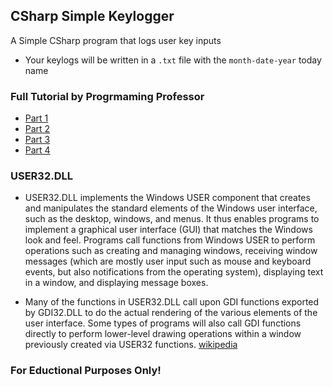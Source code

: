 ## CSharp Simple Keylogger
A Simple CSharp program that logs user key inputs
- Your keylogs will be written in a ``.txt`` file with the ``month-date-year`` today name

### Full Tutorial by Progrmaming Professor
- [Part 1](https://www.youtube.com/watch?v=j0sxcsxXJkY)
- [Part 2](https://www.youtube.com/watch?v=Uu0DEnao8F0)
- [Part 3](https://www.youtube.com/watch?v=0K3p9ulNYv4)
- [Part 4](https://www.youtube.com/watch?v=gn9R4_JcDEw)

### USER32.DLL
- USER32.DLL implements the Windows USER component that creates and manipulates the standard elements of the Windows user interface, such as the desktop, windows, and menus. It thus enables programs to implement a graphical user interface (GUI) that matches the Windows look and feel. Programs call functions from Windows USER to perform operations such as creating and managing windows, receiving window messages (which are mostly user input such as mouse and keyboard events, but also notifications from the operating system), displaying text in a window, and displaying message boxes.

- Many of the functions in USER32.DLL call upon GDI functions exported by GDI32.DLL to do the actual rendering of the various elements of the user interface. Some types of programs will also call GDI functions directly to perform lower-level drawing operations within a window previously created via USER32 functions. [wikipedia](https://en.wikipedia.org/wiki/Microsoft_Windows_library_files#:~:text=DLL,-Further%20information%3A%20Windows&text=information%3A%20Windows%20USER-,USER32.,the%20Windows%20look%20and%20feel.)

### For Eductional Purposes Only!
